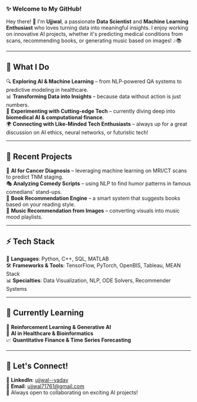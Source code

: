 
### ✨ Welcome to My GitHub!  

Hey there! 👋 I'm **Ujjwal**, a passionate **Data Scientist** and **Machine Learning Enthusiast** who loves turning data into meaningful insights. I enjoy working on innovative AI projects, whether it's predicting medical conditions from scans, recommending books, or generating music based on images! 🎶📚  

---

## 🚀 What I Do  

🔍 **Exploring AI & Machine Learning** – from NLP-powered QA systems to predictive modeling in healthcare.  
📊 **Transforming Data into Insights** – because data without action is just numbers.  
🤖 **Experimenting with Cutting-edge Tech** – currently diving deep into **biomedical AI & computational finance**.  
🌍 **Connecting with Like-Minded Tech Enthusiasts** – always up for a great discussion on AI ethics, neural networks, or futuristic tech!  

---

## 📌 Recent Projects  

🔬 **AI for Cancer Diagnosis** – leveraging machine learning on MRI/CT scans to predict TNM staging.  
🎭 **Analyzing Comedy Scripts** – using NLP to find humor patterns in famous comedians' stand-ups.  
📖 **Book Recommendation Engine** – a smart system that suggests books based on your reading style.  
🎵 **Music Recommendation from Images** – converting visuals into music mood playlists.  

---

## ⚡ Tech Stack  

🚀 **Languages**: Python, C++, SQL, MATLAB  
🛠️ **Frameworks & Tools**: TensorFlow, PyTorch, OpenBIS, Tableau, MEAN Stack  
📊 **Specialties**: Data Visualization, NLP, ODE Solvers, Recommender Systems  

---

## 🌱 Currently Learning  

🧠 **Reinforcement Learning & Generative AI**  
🏥 **AI in Healthcare & Bioinformatics**  
📈 **Quantitative Finance & Time Series Forecasting**  

---

## 🤝 Let's Connect!  

💼 **LinkedIn**: [ujjwal--yadav](https://www.linkedin.com/in/ujjwal--yadav/)  
📧 **Email**: ujjwal71761@gmail.com  
🚀 Always open to collaborating on exciting AI projects!  


<!---
ujjwalyadav/ujjwalyadav is a ✨ special ✨ repository because its `README.md` (this file) appears on your GitHub profile.
You can click the Preview link to take a look at your changes.
--->
